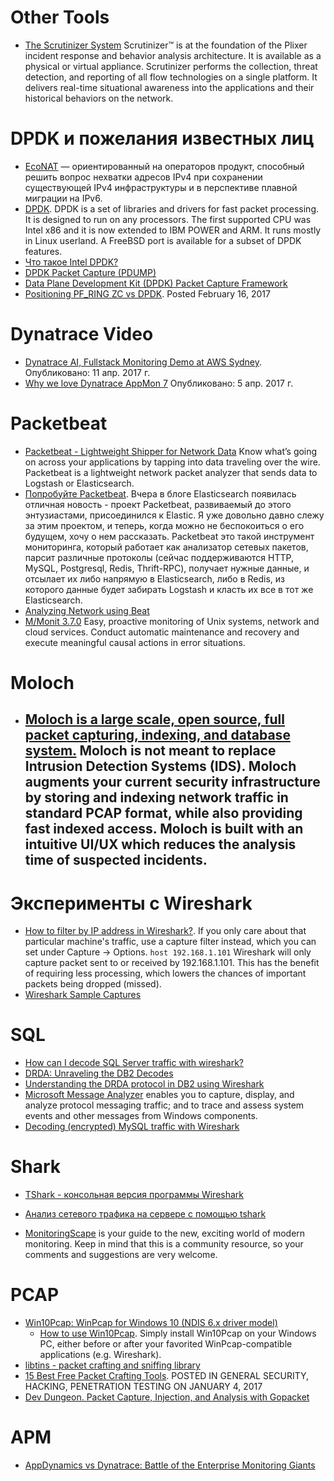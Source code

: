 # Other Tools
- [The Scrutinizer System](https://www.plixer.com/products/scrutinizer/)
Scrutinizer™ is at the foundation of the Plixer incident response and behavior analysis architecture. It is available as a physical or virtual appliance. Scrutinizer performs the collection, threat detection, and reporting of all flow technologies on a single platform. It delivers real-time situational awareness into the applications and their historical behaviors on the network.

# DPDK и пожелания известных лиц
- [EcoNAT](https://www.rdp.ru/products/econat.html) — ориентированный на операторов продукт, способный решить вопрос нехватки адресов IPv4 при сохранении существующей IPv4 инфраструктуры и в перспективе плавной миграции на IPv6.
- [DPDK](http://dpdk.org/). DPDK is a set of libraries and drivers for fast packet processing.
It is designed to run on any processors. The first supported CPU was Intel x86 and it is now extended to IBM POWER and ARM.
It runs mostly in Linux userland. A FreeBSD port is available for a subset of DPDK features.
- [Что такое Intel DPDK?](https://sdnblog.ru/what-is-intel-dpdk/)
- [DPDK Packet Capture (PDUMP)](https://www.napatech.com/dpdk-packet-capture-pdump/)
- [Data Plane Development Kit (DPDK) Packet Capture Framework](https://software.intel.com/en-us/articles/dpdk-packet-capture-framework)
- [Positioning PF_RING ZC vs DPDK](http://www.ntop.org/pf_ring/positioning-pf_ring-zc-vs-dpdk/). Posted February 16, 2017

# Dynatrace Video
- [Dynatrace AI, Fullstack Monitoring Demo at AWS Sydney](https://www.youtube.com/watch?v=CSf89W2iNJQ). Опубликовано: 11 апр. 2017 г.
- [Why we love Dynatrace AppMon 7](https://www.youtube.com/watch?v=Jgwb_kmCbrY) Опубликовано: 5 апр. 2017 г.

# Packetbeat
- [Packetbeat - Lightweight Shipper for Network Data](https://www.elastic.co/products/beats/packetbeat)
Know what’s going on across your applications by tapping into data traveling over the wire. Packetbeat is a lightweight network packet analyzer that sends data to Logstash or Elasticsearch.
- [Попробуйте Packetbeat](http://bulimov.ru/it/try-packetbeat/). Вчера в блоге Elasticsearch появилась отличная новость - проект Packetbeat, развиваемый до этого энтузиастами, присоединился к Elastic. Я уже довольно давно слежу за этим проектом, и теперь, когда можно не беспокоиться о его будущем, хочу о нем рассказать. Packetbeat это такой инструмент мониторинга, который работает как анализатор сетевых пакетов, парсит различные протоколы (сейчас поддерживаются HTTP, MySQL, Postgresql, Redis, Thrift-RPC), получает нужные данные, и отсылает их либо напрямую в Elasticsearch, либо в Redis, из которого данные будет забирать Logstash и класть их все в тот же Elasticsearch.
- [Analyzing Network using Beat](https://medium.com/@rresol/analyzing-network-using-beat-402f7da93f48)	
- [M/Monit 3.7.0](https://mmonit.com/)
Easy, proactive monitoring of Unix systems, network and cloud services. Conduct automatic maintenance and recovery and execute meaningful causal actions in error situations.

# Moloch
- [Moloch is a large scale, open source, full packet capturing, indexing, and database system.](http://molo.ch/)
Moloch is not meant to replace Intrusion Detection Systems (IDS). Moloch augments your current security infrastructure by storing and indexing network traffic in standard PCAP format, while also providing fast indexed access. Moloch is built with an intuitive UI/UX which reduces the analysis time of suspected incidents.
	- 

# Эксперименты с Wireshark
- [How to filter by IP address in Wireshark?](http://stackoverflow.com/questions/4043406/how-to-filter-by-ip-address-in-wireshark).
If you only care about that particular machine's traffic, use a capture filter instead, which you can set under Capture -> Options.
`host 192.168.1.101`
Wireshark will only capture packet sent to or received by 192.168.1.101. This has the benefit of requiring less processing, which lowers the chances of important packets being dropped (missed).
- [Wireshark Sample Captures](https://wiki.wireshark.org/SampleCaptures)

# SQL
- [How can I decode SQL Server traffic with wireshark?](http://stackoverflow.com/questions/2023589/how-can-i-decode-sql-server-traffic-with-wireshark)
- [DRDA: Unraveling the DB2 Decodes](http://thenetworkguy.typepad.com/nau/2009/06/drda-unraveling-the-db2-decodes.html)
- [Understanding the DRDA protocol in DB2 using Wireshark](https://www.ibm.com/developerworks/community/blogs/dylanskillsharing/entry/understanding_the_drda_protocol_in_db2_using_wireshark?lang=en)
- [Microsoft Message Analyzer](https://www.microsoft.com/en-us/download/details.aspx?id=44226) enables you to capture, display, and analyze protocol messaging traffic; and to trace and assess system events and other messages from Windows components.
- [Decoding (encrypted) MySQL traffic with Wireshark](http://databaseblog.myname.nl/2014/07/decoding-encrypted-mysql-traffic-with.html)

# Shark
- [TShark - консольная версия программы Wireshark](https://zyxel.ru/kb/2037/)
- [Анализ сетевого трафика на сервере с помощью tshark](https://habrahabr.ru/company/selectel/blog/233837/)

- [MonitoringScape](https://bigpanda.io/monitoringscape/) is your guide to the new, exciting world of modern monitoring. Keep in mind that this is a community resource, so your comments and suggestions are very welcome.

# PCAP
- [Win10Pcap: WinPcap for Windows 10 (NDIS 6.x driver model)](http://www.win10pcap.org/)
	- [How to use Win10Pcap](http://www.win10pcap.org/howto/). Simply install Win10Pcap on your Windows PC, either before or after your favorited WinPcap-compatible applications (e.g. Wireshark).
- [libtins - packet crafting and sniffing library](http://libtins.github.io/)
- [15 Best Free Packet Crafting Tools](http://resources.infosecinstitute.com/15-best-free-packet-crafting-tools/). POSTED IN GENERAL SECURITY, HACKING, PENETRATION TESTING ON JANUARY 4, 2017
- [Dev Dungeon. Packet Capture, Injection, and Analysis with Gopacket](http://devdungeon.com/content/packet-capture-injection-and-analysis-gopacket)

# APM
- [AppDynamics vs Dynatrace: Battle of the Enterprise Monitoring Giants](http://blog.takipi.com/appdynamics-vs-dynatrace-battle-of-the-enterprise-monitoring-giants/)